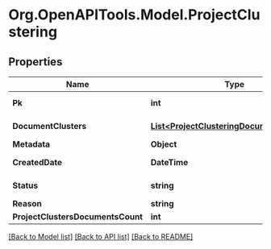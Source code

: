 
# Org.OpenAPITools.Model.ProjectClustering

## Properties

Name | Type | Description | Notes
------------ | ------------- | ------------- | -------------
**Pk** | **int** |  | [optional] [readonly] 
**DocumentClusters** | [**List&lt;ProjectClusteringDocumentClusters&gt;**](ProjectClusteringDocumentClusters.md) |  | [optional] [readonly] 
**Metadata** | **Object** |  | [optional] 
**CreatedDate** | **DateTime** |  | [optional] [readonly] 
**Status** | **string** |  | [optional] [readonly] 
**Reason** | **string** |  | [optional] 
**ProjectClustersDocumentsCount** | **int** |  | 

[[Back to Model list]](../README.md#documentation-for-models)
[[Back to API list]](../README.md#documentation-for-api-endpoints)
[[Back to README]](../README.md)

